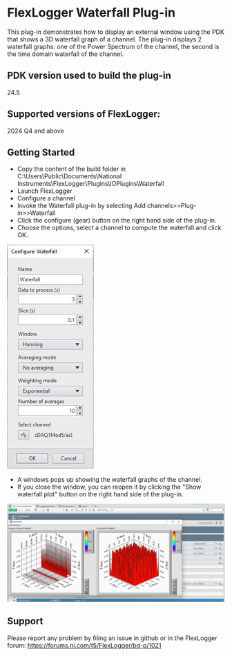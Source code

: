 # FlexLogger Waterfall Plug-in

This plug-in demonstrates how to display an external window using the PDK that shows a 3D waterfall graph of a channel.
The plug-in displays 2 waterfall graphs: one of the Power Spectrum of the channel, the second is the time domain waterfall of the channel.

## PDK version used to build the plug-in

24.5

## Supported versions of FlexLogger:

2024 Q4 and above

## Getting Started

- Copy the content of the build folder in C:\Users\Public\Documents\National Instruments\FlexLogger\Plugins\IOPlugins\Waterfall
- Launch FlexLogger
- Configure a channel
- Invoke the Waterfall plug-in by selecting Add channels>>Plug-in>>Waterfall
- Click the configure (gear) button on the right hand side of the plug-in.
- Choose the options, select a channel to compute the waterfall and click OK.

![Waterfall Settings](./WaterfallSettings.jpg)

- A windows pops up showing the waterfall graphs of the channel.
- If you close the window, you can reopen it by clicking the "Show waterfall plot" button on the right hand side of the plug-in.

![Waterfall](./Waterfall.jpg)

## Support

Please report any problem by filing an issue in github or in the FlexLogger forum:
https://forums.ni.com/t5/FlexLogger/bd-p/1021
